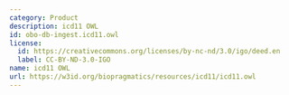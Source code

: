 ```yaml
---
category: Product
description: icd11 OWL
id: obo-db-ingest.icd11.owl
license:
  id: https://creativecommons.org/licenses/by-nc-nd/3.0/igo/deed.en
  label: CC-BY-ND-3.0-IGO
name: icd11 OWL
url: https://w3id.org/biopragmatics/resources/icd11/icd11.owl
---
```

